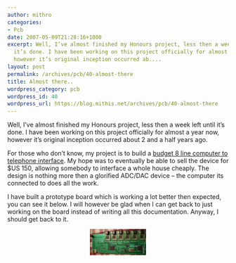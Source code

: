 ```yaml
---
author: mithro
categories:
- Pcb
date: 2007-05-09T21:28:16+1000
excerpt: Well, I’ve almost finished my Honours project, less then a week left until
  it’s done. I have been working on this project officially for almost a year now,
  however it’s original inception occurred ab....
layout: post
permalink: /archives/pcb/40-almost-there
title: Almost there..
wordpress_category: pcb
wordpress_id: 40
wordpress_url: https://blog.mithis.net/archives/pcb/40-almost-there
---
```


<div >
<p>Well, I’ve almost finished my Honours project, less then a week left until it’s done. I have been working on this project officially for almost a year now, however it’s original inception occurred about 2 and a half years ago.</p>
<p>For those who don’t know, my project is to build a <a href="https://hatty.eleceng.adelaide.edu.au/projmgt/current/generalaccess/project_details.php?prj_id=422&year=20063">budget 8 line computer to telephone interface</a>. My hope was to eventually be able to sell the device for $US 150, allowing somebody to interface a whole house cheaply. The design is nothing more then a glorified ADC/DAC device – the computer its connected to does all the work.</p>
<p>I have built a prototype board which is working a lot better then expected, you can see it below. I will however be glad when I can get back to just working on the board instead of writing all this documentation. Anyway, I should get back to it.</p>
<p align="center"><a href="/assets/images/wp-content/uploads/2007/05/cfxs-try2.jpg" | relative_url }}" title="CFXS Try2 PCB Board"><img alt="CFXS Try2 PCB Board" src="/assets/images/wp-content/uploads/2007/05/cfxs-try2.thumbnail.jpg" | relative_url }}"/></a></p>
</div>